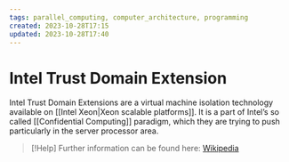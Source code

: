 ```yaml
---
tags: parallel_computing, computer_architecture, programming
created: 2023-10-28T17:15
updated: 2023-10-28T17:40
---
```


# Intel Trust Domain Extension

Intel Trust Domain Extensions are a virtual machine isolation technology available on [[Intel Xeon|Xeon scalable platforms]]. It is a part of Intel’s so called [[Confidential Computing]] paradigm, which they are trying to push particularly in the server processor area.

>[!Help] 
>Further information can be found here: [Wikipedia](https://www.intel.com/content/www/us/en/developer/tools/trust-domain-extensions/documentation.html)

